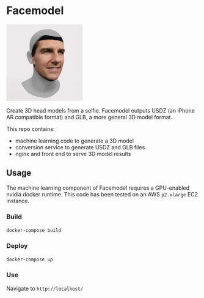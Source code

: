 # Facemodel

<img src="web/tom-cruise-3d.jpg" width="200" height="200">

Create 3D head models from a selfie. Facemodel outputs USDZ (an iPhone AR compatible format) and GLB, a more general 3D model format.

This repo contains:
* machine learning code to generate a 3D model
* conversion service to generate USDZ and GLB files
* nginx and front end to serve 3D model results


## Usage

The machine learning component of Facemodel requires a GPU-enabled nvidia docker runtime. This code has been tested on an AWS `p2.xlarge` EC2 instance.

### Build
`docker-compose build`

### Deploy
`docker-compose up`

### Use
Navigate to `http://localhost/`